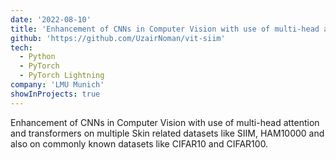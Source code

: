 ```yaml
---
date: '2022-08-10'
title: 'Enhancement of CNNs in Computer Vision with use of multi-head attention and transformers'
github: 'https://github.com/UzairNoman/vit-siim'
tech:
  - Python
  - PyTorch
  - PyTorch Lightning
company: 'LMU Munich'
showInProjects: true
---
```


Enhancement of CNNs in Computer Vision with use of multi-head attention and transformers on multiple Skin related datasets like SIIM, HAM10000 and also on commonly known datasets like CIFAR10 and CIFAR100.
